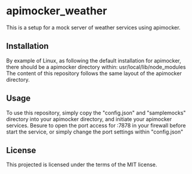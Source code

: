 # apimocker_weather

This is a setup for a mock server of weather services using apimocker.

## Installation
By example of Linux, as following the default installation for apimocker, there should be a apimocker directory within:
       usr/local/lib/node_modules
The content of this repository follows the same layout of the apimocker directory.

## Usage
To use this repository, simply copy the "config.json" and "samplemocks" directory into your apimocker directory, and initiate your apimocker services.
Besure to open the port access for :7878 in your firewall before start the service, or simply change the port settings within "config.json"

## License
This projected is licensed under the terms of the MIT license.
